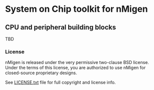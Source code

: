 # System on Chip toolkit for nMigen

## CPU and peripheral building blocks

TBD

### License

nMigen is released under the very permissive two-clause BSD license. Under the terms of this license, you are authorized to use nMigen for closed-source proprietary designs.

See [LICENSE.txt](LICENSE.txt) file for full copyright and license info.
